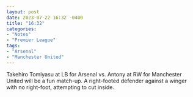 ```yaml
---
layout: post
date: 2023-07-22 16:32 -0400
title: "16:32"
categories:
- "Notes"
- "Premier League"
tags:
- "Arsenal"
- "Manchester United"
---
```


Takehiro Tomiyasu at LB for Arsenal vs. Antony at RW for Manchester United will be a fun match-up. A right-footed defender against a winger with no right-foot, attempting to cut inside.
